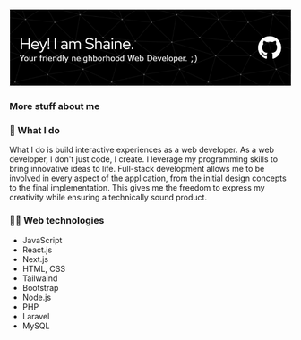 ![Header](./github-header-image.png)

### More stuff about me


### 🕺 What I do 
What I do is build interactive experiences as a web developer. As a web developer, I don't just code, I create.  I leverage my programming skills to bring innovative ideas to life.  Full-stack development allows me to be involved in every aspect of the application, from the initial design concepts to the final implementation. This gives me the freedom to express my creativity while ensuring a technically sound product.


### 👩‍💻 Web technologies

- JavaScript
- React.js
- Next.js
- HTML, CSS
- Tailwaind
- Bootstrap
- Node.js
- PHP
- Laravel
- MySQL



